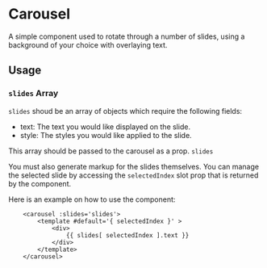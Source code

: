 # Carousel
A simple component used to rotate through a number of slides, using a background of your choice with overlaying text.

## Usage

### `slides` Array
`slides` shoud be an array of objects which require the following fields:

* text: The text you would like displayed on the slide.
* style: The styles you would like applied to the slide.

This array should be passed to the carousel as a prop.
`slides`

You must also generate markup for the slides themselves.  You can manage the selected slide by accessing the `selectedIndex` slot prop that is returned by the component.  

Here is an example on how to use the component:
```
    <carousel :slides='slides'>
        <template #default='{ selectedIndex }' >
            <div>
                {{ slides[ selectedIndex ].text }}
            </div>
        </template>
    </carousel>
```

